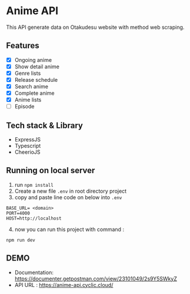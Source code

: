 # Anime API

This API generate data on Otakudesu website with method web scraping.

## Features

- [x] Ongoing anime
- [x] Show detail anime
- [x] Genre lists
- [x] Release schedule
- [x] Search anime
- [x] Complete anime
- [x] Anime lists
- [ ] Episode

## Tech stack & Library

- ExpressJS
- Typescript
- CheerioJS

## Running on local server

1. run `npm install`
2. Create a new file `.env` in root directory project
3. copy and paste line code on below into `.env`

```
BASE_URL= <domain>
PORT=4000
HOST=http://localhost
```

4. now you can run this project with command :

```
npm run dev
```

## DEMO

- Documentation: https://documenter.getpostman.com/view/23101049/2s9Y5SWkyZ
- API URL : https://anime-api.cyclic.cloud/
